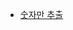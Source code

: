 * [숫자만 추출](https://github.com/KMG0908/Study/blob/master/%EB%A9%B4%EC%A0%91%20%EB%8C%80%EB%B9%84/%EC%9E%90%EB%B0%94%EC%8A%A4%ED%81%AC%EB%A6%BD%ED%8A%B8/%EC%88%AB%EC%9E%90%EB%A7%8C%20%EC%B6%94%EC%B6%9C.md)
